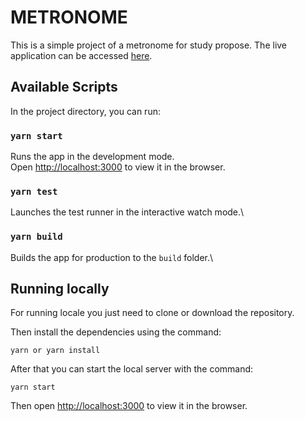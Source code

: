 # METRONOME

This is a simple project of a metronome for study propose.
The live application can be accessed [here](https://wdtamagi.github.io/metronome).

## Available Scripts

In the project directory, you can run:

### `yarn start`

Runs the app in the development mode.\
Open [http://localhost:3000](http://localhost:3000) to view it in the browser.

### `yarn test`

Launches the test runner in the interactive watch mode.\

### `yarn build`

Builds the app for production to the `build` folder.\

## Running locally

For running locale you just need to clone or download the repository.

Then install the dependencies using the command:

```
yarn or yarn install
```

After that you can start the local server with the command:

```
yarn start
```

Then open [http://localhost:3000](http://localhost:3000) to view it in the browser.
